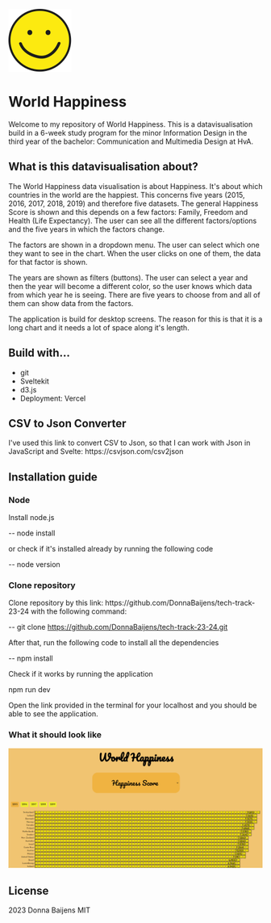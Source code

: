 ![Smiley](my-app/static/images/Smiley.svg)

<h1>World Happiness</h1> 

<p>
Welcome to my repository of World Happiness. This is a datavisualisation build in a 6-week study program for the minor Information Design in the third year of the bachelor: Communication and Multimedia Design at HvA.</p>

<h2>What is this datavisualisation about?</h2>

<p> 
The World Happiness data visualisation is about Happiness. It's about which countries in the world are the happiest. This concerns five years (2015, 2016, 2017, 2018, 2019) and therefore five datasets. The general Happiness Score is shown and this depends on a few factors: Family, Freedom and Health (Life Expectancy). The user can see all the different factors/options and the five years in which the factors change. 
</p>

<p>
The factors are shown in a dropdown menu. The user can select which one they want to see in the chart. When the user clicks on one of them, the data for that factor is shown. 
</p>

<p>
The years are shown as filters (buttons). The user can select a year and then the year will become a different color, so the user knows which data from which year he is seeing. There are five years to choose from and all of them can show data from the factors. 
</p>

<p>
The application is build for desktop screens. The reason for this is that it is a long chart and it needs a lot of space along it's length.
</p>

<h2>Build with...</h2>

<ul>
    <li>git</li>
    <li>Sveltekit</li>
    <li>d3.js</li>
    <li>Deployment: Vercel</li>
</ul>

<h2>CSV to Json Converter</h2>

<p>
I've used this link to convert CSV to Json, so that I can work with Json in JavaScript and Svelte: https://csvjson.com/csv2json
</p>

<h2>Installation guide</h2>

<h3>Node</h3>

<p>Install node.js</p>

-- node install

<p>or check if it's installed already by running the following code</p>

-- node version

<h3>Clone repository</h3>

<p>Clone repository by this link: https://github.com/DonnaBaijens/tech-track-23-24 with the following command:</p>

-- git clone https://github.com/DonnaBaijens/tech-track-23-24.git 

<p>After that, run the following code to install all the dependencies</p>

-- npm install

<p>Check if it works by running the application</p>

npm run dev

<p>Open the link provided in the terminal for your localhost and you should be able to see the application.</p>

<h3>What it should look like</h3>

![WorldHappiness](image.png)


<h2>License</h2>

<p>2023 Donna Baijens MIT</p>
